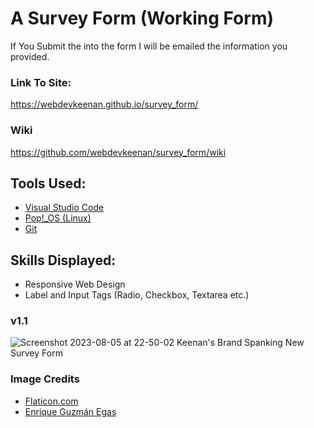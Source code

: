 # A Survey Form (Working Form)
If You Submit the into the form I will be emailed the information you provided.  
### Link To Site:
https://webdevkeenan.github.io/survey_form/

### Wiki
https://github.com/webdevkeenan/survey_form/wiki

## Tools Used: 
+ [Visual Studio Code](https://code.visualstudio.com/)
+ [Pop!_OS (Linux)](https://pop.system76.com/)
+ [Git](https://git-scm.com/)

## Skills Displayed: 

+ Responsive Web Design
+ Label and Input Tags (Radio, Checkbox, Textarea etc.)

### v1.1
![Screenshot 2023-08-05 at 22-50-02 Keenan's Brand Spanking New Survey Form](https://github.com/webdevkeenan/survey_form/assets/42125735/cc457007-8aad-4cd9-a13b-08db928925d1)


### Image Credits
+ [Flaticon.com](https://www.flaticon.com/free-icons/joystick)
+ [Enrique Guzmán Egas](https://unsplash.com/photos/gSstgCAgd3U)
